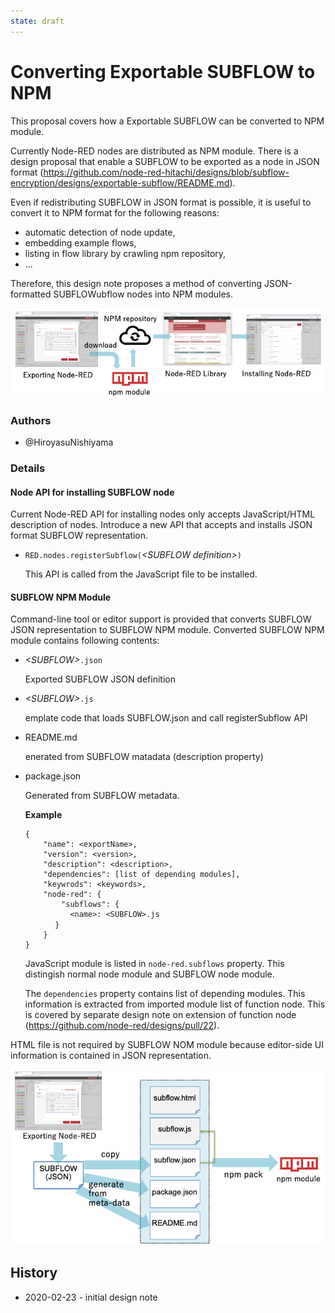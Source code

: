 ```yaml
---
state: draft
---
```


# Converting Exportable SUBFLOW to NPM

This proposal covers how a Exportable SUBFLOW can be converted to NPM module.

Currently Node-RED nodes are distributed as NPM module.  There is a design proposal that enable a SUBFLOW to be exported as a node in JSON format (https://github.com/node-red-hitachi/designs/blob/subflow-encryption/designs/exportable-subflow/README.md).

Even if redistributing SUBFLOW in JSON format is possible, it is useful to convert it to NPM format for the following reasons:

- automatic detection of node update,
- embedding example flows, 
- listing in flow library by crawling npm repository,
- ...

Therefore, this design note proposes a method of converting JSON-formatted SUBFLOWubflow nodes into NPM modules.

![subflow-to-npm](subflow-to-npm.png)

### Authors

 - @HiroyasuNishiyama

### Details

#### Node API for installing SUBFLOW node

Current Node-RED API for installing nodes only accepts JavaScript/HTML description of nodes.  Introduce a new API that accepts and installs JSON format SUBFLOW representation.

- `RED.nodes.registerSubflow(`*\<SUBFLOW definition\>*`)`

  This API is called from the JavaScript file to be installed.

#### SUBFLOW NPM Module

Command-line tool or editor support is provided that converts SUBFLOW JSON representation to SUBFLOW NPM module.  Converted SUBFLOW NPM module contains following contents:

- *\<SUBFLOW\>*`.json`

  Exported SUBFLOW JSON definition

- *\<SUBFLOW\>*`.js`

  emplate code that loads SUBFLOW.json and call registerSubflow API 

- README.md

  enerated from SUBFLOW matadata (description property)

- package.json

  Generated from SUBFLOW metadata. 

  **Example**

  ```
  {
      "name": <exportName>,
      "version": <version>,
      "description": <description>,
      "dependencies": [list of depending modules],
      "keywrods": <keywords>,
      "node-red": {
          "subflows": {
            <name>: <SUBFLOW>.js
  　　　　}
      }
  }
  ```

  JavaScript module is listed in `node-red.subflows` property.  This distingish normal node module and SUBFLOW node module.

  The `dependencies` property contains list of depending modules.  This information is extracted from imported module list of function node.  This is covered by separate design note on extension of function node (https://github.com/node-red/designs/pull/22).

HTML file is not required by SUBFLOW NOM module because editor-side UI information is contained in JSON representation.

![subflow-to-npm-process](subflow-to-npm-process.png)


## History

  - 2020-02-23 - initial design note
